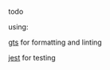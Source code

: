 todo

using:

[gts](https://github.com/google/gts) for  formatting and linting

[jest](https://github.com/facebook/jest) for testing
